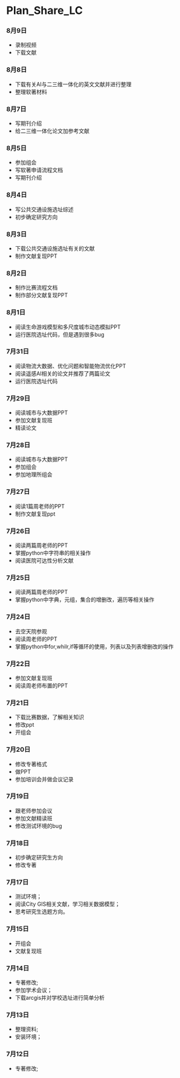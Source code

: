 # Plan_Share_LC
### 8月9日
- 录制视频
- 下载文献
### 8月8日
- 下载有关AI与二三维一体化的英文文献并进行整理
- 整理软著材料
### 8月7日
- 写期刊介绍
- 给二三维一体化论文加参考文献
### 8月5日
- 参加组会
- 写软著申请流程文档
- 写期刊介绍
### 8月4日
- 写公共交通设施选址综述
- 初步确定研究方向
### 8月3日
- 下载公共交通设施选址有关的文献
- 制作文献复现PPT
### 8月2日
- 制作比赛流程文档
- 制作部分文献复现PPT
### 8月1日
- 阅读生命游戏模型和多尺度城市动态模拟PPT
- 运行医院选址代码，但是遇到很多bug
### 7月31日
- 阅读物流大数据、优化问题和智能物流优化PPT
- 阅读遥感AI相关的论文并推荐了两篇论文
- 运行医院选址代码
### 7月29日
- 阅读城市与大数据PPT
- 参加文献复现班
- 精读论文
### 7月28日
- 阅读城市与大数据PPT
- 参加组会
- 参加地理所组会
### 7月27日
- 阅读1篇周老师的PPT
- 制作文献复现ppt
### 7月26日
- 阅读两篇周老师的PPT
- 掌握python中字符串的相关操作
- 阅读医院可达性分析文献
### 7月25日
- 阅读两篇周老师的PPT
- 掌握python中字典，元组，集合的增删改，遍历等相关操作
### 7月24日
- 去空天院参观
- 阅读周老师的PPT
- 掌握python中for,whilr,if等循环的使用，列表以及列表增删改的操作
### 7月22日
- 参加文献复现班
- 阅读周老师布置的PPT
### 7月21日
- 下载比赛数据，了解相关知识
- 修改ppt
- 开组会
### 7月20日
- 修改专著格式
- 做PPT
- 参加培训会并做会议记录
### 7月19日
- 跟老师参加会议
- 参加文献精读班
- 修改测试环境的bug
### 7月18日
- 初步确定研究生方向
- 修改专著
### 7月17日
- 测试环境；
- 阅读City GIS相关文献，学习相关数据模型；
- 思考研究生选题方向。
### 7月15日
- 开组会
- 文献复现班

### 7月14日
- 专著修改;
- 参加学术会议；
- 下载arcgis并对学校选址进行简单分析

### 7月13日
- 整理资料;
- 安装环境；


### 7月12日
- 专著修改;

